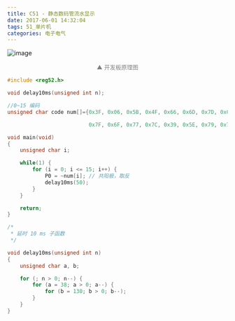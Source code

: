 ```yaml
---
title: C51 - 静态数码管流水显示
date: 2017-06-01 14:32:04
tags: 51_单片机
categories: 电子电气
---
```


![image](https://wx4.sinaimg.cn/large/006mcMYXgy1g0e1amofeej30j50dbgq5.jpg)

<!--more-->

<div style="font-size:13px;color:gray;text-align:center">▲ 开发板原理图</div>


```C
#include <reg52.h>

void delay10ms(unsigned int n);

//0~15 编码
unsigned char code num[]={0x3F, 0x06, 0x5B, 0x4F, 0x66, 0x6D, 0x7D, 0x07,

                          0x7F, 0x6F, 0x77, 0x7C, 0x39, 0x5E, 0x79, 0x71};

void main(void) 
{
    unsigned char i;

    while(1) {
        for (i = 0; i <= 15; i++) {
            P0 = ~num[i]; // 共阳极，取反
            delay10ms(50);
        }
    }

    return;
}

/*
 * 延时 10 ms 子函数
 */

void delay10ms(unsigned int n) 
{
    unsigned char a, b;

    for (; n > 0; n--) {
        for (a = 38; a > 0; a--) {
            for (b = 130; b > 0; b--);
        }
    }
}
```